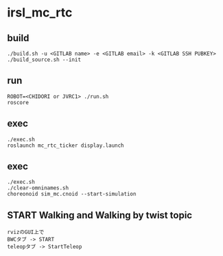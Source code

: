 # irsl_mc_rtc

## build
```
./build.sh -u <GITLAB name> -e <GITLAB email> -k <GITLAB SSH PUBKEY>
./build_source.sh --init
```

## run
```
ROBOT=<CHIDORI or JVRC1> ./run.sh
roscore
```

## exec
```
./exec.sh
roslaunch mc_rtc_ticker display.launch
```

## exec
```
./exec.sh
./clear-omninames.sh
choreonoid sim_mc.cnoid --start-simulation
```

## START Walking and Walking by twist topic
```
rvizのGUI上で
BWCタブ -> START
teleopタブ -> StartTeleop
```

